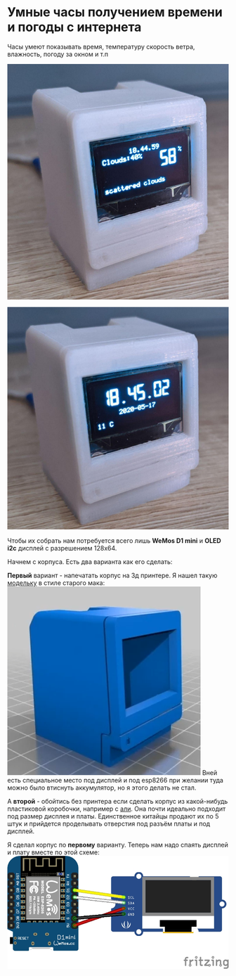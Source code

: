 # Умные часы получением времени и погоды с интернета
Часы умеют показывать время, температуру скорость ветра, влажность, погоду за окном и т.п

![Фотка](img/Photo1.jpg "Фотка")

![Фотка2](img/Photo2.jpg "Фотка 2")

Чтобы их собрать нам потребуется всего лишь **WeMos D1 mini** и **OLED i2c** дисплей с разрешением 128x64.

Начнем с корпуса.
Есть два варианта как его сделать: 

**Первый** вариант - напечатать корпус на 3д принтере.
Я нашел такую [модельку](https://www.thingiverse.com/thing:3548757) в стиле старого мака:
![Моделька](img/Моделька.png "Моделька")
Вней есть специальное место под дисплей и под esp8266 при желании туда можно было втиснуть аккумулятор, но я этого делать не стал.

А **второй** - обойтись без принтера если сделать корпус из какой-нибудь
пластиковой коробочки, например с [али](https://aliexpress.ru/item/32975561654.html?spm=a2g0o.productlist.0.0.503b125eGU6Y1x&algo_pvid=84b9b87d-59f0-41b4-a5b7-a64efcafd4e0&algo_expid=84b9b87d-59f0-41b4-a5b7-a64efcafd4e0-37).
Она почти идеально подходит под размер дисплея и платы. Единственное китайцы продают их по 5 штук и прийдется проделывать отверстия под разъём платы и под дисплей.

Я сделал корпус по **первому** варианту.
Теперь нам надо спаять дисплей и плату вместе по этой схеме:
![Схема подключения](img/Схема.jpg "Схема подключения")
